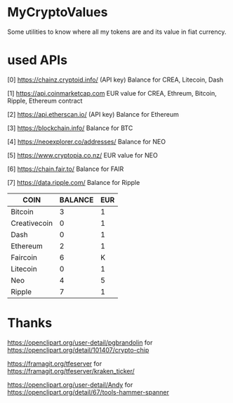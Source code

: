 # MyCryptoValues
Some utilities to know where all my tokens are and its value in fiat currency.

# used APIs
[0] https://chainz.cryptoid.info/ (API key)
Balance for CREA, Litecoin, Dash

[1] https://api.coinmarketcap.com
EUR value for CREA, Ethreum, Bitcoin, Ripple, Ethereum contract

[2] https://api.etherscan.io/ (API key)
Balance for Ethereum

[3] https://blockchain.info/
Balance for BTC

[4] https://neoexplorer.co/addresses/
Balance for NEO

[5] https://www.cryptopia.co.nz/
EUR value for NEO

[6] https://chain.fair.to/
Balance for FAIR

[7] https://data.ripple.com/
Balance for Ripple


| COIN | BALANCE | EUR |
|------|---------|-----|
| Bitcoin | 3	|	1 |
| Creativecoin | 0 | 1 |
| Dash | 0 | 1 |
| Ethereum | 2 | 1 |
| Faircoin | 6 | K |
| Litecoin | 0 | 1 |
| Neo | 4	|	5 |
| Ripple | 7 | 1 |


# Thanks
https://openclipart.org/user-detail/pgbrandolin for https://openclipart.org/detail/101407/crypto-chip

https://framagit.org/tfeserver for https://framagit.org/tfeserver/kraken_ticker/

https://openclipart.org/user-detail/Andy for https://openclipart.org/detail/67/tools-hammer-spanner
